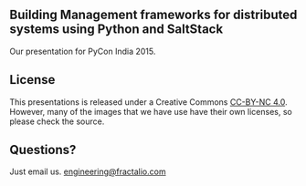 ## Building Management frameworks for distributed systems using Python and SaltStack
Our presentation for PyCon India 2015.
## License

This presentations is released under a Creative Commons [CC-BY-NC 4.0](http://creativecommons.org/licenses/by-nc/4.0/). However, many of the images that we have use have their own licenses, so please check the source.

## Questions?

Just email us.
engineering@fractalio.com

